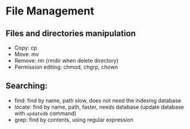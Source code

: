 # File Management

## Files and directories manipulation

* Copy: cp
* Move: mv
* Remove: rm (rmdir when delete directory)
* Permission editing: chmod, chgrp, chown

## Searching:

* find: find by name, path slow, does not need the indexing database
* locate: find by name, path, faster, needs database (update database with
  `updatedb` command)
* grep: find by contents, using regular expression
